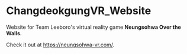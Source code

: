 # ChangdeokgungVR_Website
Website for Team Leeboro's virtual reality game **Neungsohwa Over the Walls.**

Check it out at https://neungsohwa-vr.com/.
